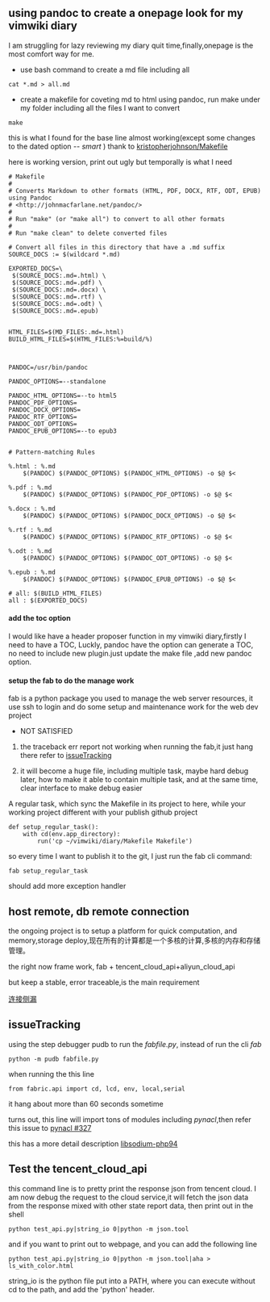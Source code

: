 ## using pandoc to create a onepage look for my vimwiki diary
I am struggling for lazy reviewing my diary quit time,finally,onepage is the most comfort way for me.

- use bash command to create a md file including all
```
cat *.md > all.md
```

- create a makefile for coveting  md to html using pandoc, run make under my folder including all the files I want to convert


```
make
```



this is what I found for the base line almost working(except some changes to the
dated option *-- smart* ) thank to
[kristopherjohnson/Makefile](https://gist.github.com/kristopherjohnson/7466917)

here is working version, print out ugly but temporally is what I need

	# Makefile
	#
	# Converts Markdown to other formats (HTML, PDF, DOCX, RTF, ODT, EPUB) using Pandoc
	# <http://johnmacfarlane.net/pandoc/>
	#
	# Run "make" (or "make all") to convert to all other formats
	#
	# Run "make clean" to delete converted files

	# Convert all files in this directory that have a .md suffix
	SOURCE_DOCS := $(wildcard *.md)

	EXPORTED_DOCS=\
	 $(SOURCE_DOCS:.md=.html) \
	 $(SOURCE_DOCS:.md=.pdf) \
	 $(SOURCE_DOCS:.md=.docx) \
	 $(SOURCE_DOCS:.md=.rtf) \
	 $(SOURCE_DOCS:.md=.odt) \
	 $(SOURCE_DOCS:.md=.epub)


	HTML_FILES=$(MD_FILES:.md=.html)
	BUILD_HTML_FILES=$(HTML_FILES:%=build/%)



	PANDOC=/usr/bin/pandoc

	PANDOC_OPTIONS=--standalone

	PANDOC_HTML_OPTIONS=--to html5
	PANDOC_PDF_OPTIONS=
	PANDOC_DOCX_OPTIONS=
	PANDOC_RTF_OPTIONS=
	PANDOC_ODT_OPTIONS=
	PANDOC_EPUB_OPTIONS=--to epub3


	# Pattern-matching Rules

	%.html : %.md
		$(PANDOC) $(PANDOC_OPTIONS) $(PANDOC_HTML_OPTIONS) -o $@ $<

	%.pdf : %.md
		$(PANDOC) $(PANDOC_OPTIONS) $(PANDOC_PDF_OPTIONS) -o $@ $<

	%.docx : %.md
		$(PANDOC) $(PANDOC_OPTIONS) $(PANDOC_DOCX_OPTIONS) -o $@ $<

	%.rtf : %.md
		$(PANDOC) $(PANDOC_OPTIONS) $(PANDOC_RTF_OPTIONS) -o $@ $<

	%.odt : %.md
		$(PANDOC) $(PANDOC_OPTIONS) $(PANDOC_ODT_OPTIONS) -o $@ $<

	%.epub : %.md
		$(PANDOC) $(PANDOC_OPTIONS) $(PANDOC_EPUB_OPTIONS) -o $@ $<

	# all: $(BUILD_HTML_FILES)
	all : $(EXPORTED_DOCS)

#### add the toc option

I would like have a header proposer function in my vimwiki diary,firstly I need to have a TOC, Luckly, pandoc have the option can generate a TOC, no need to include new plugin.just update the make file ,add new pandoc option.


#### setup the fab to do the manage work

fab is a python package you used to manage the web server resources, it use ssh to login and do some setup and maintenance work for the web dev project

* NOT SATISFIED

1. the traceback err report not working when running the fab,it just hang there
refer to
[issueTracking](##issueTracking)

2. it will become a huge file, including multiple task, maybe hard debug later, how to make it able to contain multiple task, and at the same time, clear interface to make debug easier

A regular task, which sync the Makefile in its project to here, while your working project different with your publish github project

	def setup_regular_task():
		with cd(env.app_directory):
			run('cp ~/vimwiki/diary/Makefile Makefile')

so every time I want to publish it to the git, I just run the fab cli command:

	fab setup_regular_task

should add more exception handler



## host remote, db remote connection

the ongoing project is to setup a platform for quick computation, and memory,storage deploy,现在所有的计算都是一个多核的计算,多核的内存和存储管理。

the right now frame work, fab + tencent_cloud_api+aliyun_cloud_api

but keep a stable, error traceable,is the main requirement

[连接侧漏](https://github.com/alibaba/druid/wiki/%E8%BF%9E%E6%8E%A5%E6%B3%84%E6%BC%8F%E7%9B%91%E6%B5%db)

## issueTracking

using the step debugger pudb to run the *fabfile.py*, instead of run the cli *fab*

	python -m pudb fabfile.py

when running the this line

	from fabric.api import cd, lcd, env, local,serial

it hang about more than 60 seconds sometime

turns out, this line will import tons of modules including *pynacl*,then refer this issue to [pynacl #327](https://github.com/pyca/pynacl/issues/327)

this has a more detail description [libsodium-php94](https://github.com/jedisct1/libsodium-php/issues/94)

## Test the tencent_cloud_api

this command line is to pretty print the response json from tencent cloud. I am now debug the request to the cloud service,it will fetch the json data from the response mixed with other state report data, then print out in the shell

	python test_api.py|string_io 0|python -m json.tool

and if you want to print out to webpage, and you can add the following line

	python test_api.py|string_io 0|python -m json.tool|aha > ls_with_color.html

string_io is the python file put into a PATH, where you can execute without cd to the path, and add the 'python' header.
